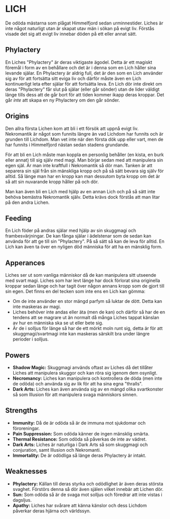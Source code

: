 # LICH

De odöda mästarna som plågat Himmelfjord sedan urminnestider. Liches är inte något naturligt utan är skapat utav män i sökan på evigt liv. Förstås visade det sig att evigt liv innebar döden på ett eller annat sätt.

## Phylactery

En Liches "Phylactery" är deras viktigaste ägodel. Detta är ett magiskt föremål i form av en behållare och det är i denna som en Lich håller sina levande själar. En Phylactery är aldrig full, det är den som en Lich använder sig av för att fortsätta sitt eviga liv och därför måste även en Lich kontinuerligt leta efter själar för att fortsätta leva. En Lich dör inte direkt om deras "Phylactery" får slut på själar (eller går sönder) utan de lider väldigt länge tills dess att de går bort för att tiden kommer ikapp deras kroppar. Det går *inte* att skapa en ny Phylactery om den går sönder.

## Origins

Den allra första Lichen kom att bli i ett försök att uppnå evigt liv. Nekromantik är något som funnits längre än vad Lichdom har funnits och är grunden till Lichdom. Man vet inte när den första dök upp eller vart, men de har funnits i Himmelfjord nästan sedan stadens grundande.

För att bli en Lich måste man koppla en personlig behåller (en kista, en burk eller annat) till sig själv med magi. Man börjar sedan med att manipulera sin egen själ. Är man inte kraftfull i Nekromantik så dör man. Tanken är att separera sin själ från sin mänskliga kropp och på så sätt bevara sig själv för alltid. Så länge man har en kropp kan man dessutom byta kropp om det är så att sin nuvarande kropp håller på och dör.

Man kan även bli en Lich med hjälp av en annan Lich och på så sätt inte behöva bemästra Nekromantik själv. Detta krävs dock förstås att man litar på den andra Lichen.

## Feeding

En Lich föder på andras själar med hjälp av sin skuggmagi och frambesvärjningar. De kan fånga själar i ädelstenar som de sedan kan använda för att ge till sin "Phylactery". På så sätt så kan de leva för alltid. En Lich kan även ta över en nyligen död människa för att ha en mänsklig form.

## Apperances

Liches ser ut som vanliga människor då de kan manipulera sitt utseende med svart magi. Liches som har levt länge har dock förlorat sina originella kroppar sedan länge och har tagit över någon annans kropp som de gjort till sin egen. Det finns en del tecken som inte ens en Lich kan gömma:

- Om de inte använder en stor mängd parfym så luktar de dött. Detta kan inte maskeras av magi.
- Liches behöver inte andas eller äta (men de kan) och därför så har de en tendens att se magrare ut än normalt då många Liches tappat känslan av hur en människa ska se ut eller bete sig.
- Är de i solljus för länge så har de ett mörkt moln runt sig, detta är för att skuggmagi/svartmagi inte kan maskeras särskilt bra under längre perioder i solljus.

## Powers

- __Shadow Magic:__ Skuggmagi används oftast av Liches då det tillåter Liches att manipulera skuggor och kan röra sig igenom dem osynligt.
- __Necromancy:__ Liches kan manipulera och kontrollera de döda (men inte de odöda) och använda sig av lik för att ha sina egna "thralls".
- __Dark Arts:__ Liches kan även använda sig av en mängd olika svartkonster så som Illusion för att manipulera svaga människors sinnen.

## Strengths

- __Immunity:__ Då de är odöda så är de immuna mot sjukdomar och föroreningar.
- __Pain Suppression:__ Som odöda känner de ingen mänsklig smärta.
- __Thermal Resistance:__ Som odöda så påverkas de inte av vädret.
- __Dark Arts:__ Liches är naturliga i Dark Arts så som skuggmagi och conjuration, samt Illusion och Nekromanti.
- __Immortality:__ De är odödliga så länge deras Phylactery är intakt.

## Weaknesses

- __Phylactery:__ Källan till deras styrka och odödlighet är även deras största svaghet. Förstörs denna så dör även själen vilket innebär att Lichen dör.
- __Sun:__ Som odöda så är de svaga mot solljus och föredrar att inte vistas i dagsljus.
- __Apathy:__ Liches har svårare att känna känslor och dess Lichdom påverkar deras hjärna och världssyn.
